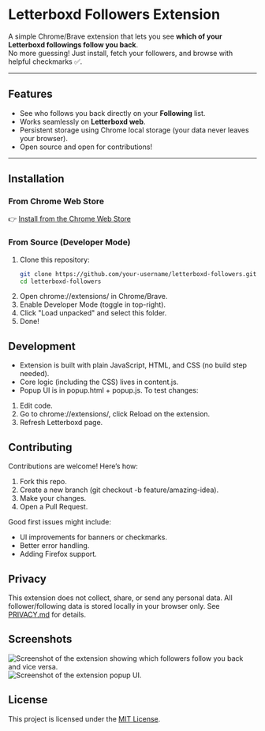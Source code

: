 # Letterboxd Followers Extension  

A simple Chrome/Brave extension that lets you see **which of your Letterboxd followings follow you back**.  
No more guessing! Just install, fetch your followers, and browse with helpful checkmarks ✅.  

---

## Features
- See who follows you back directly on your **Following** list.  
- Works seamlessly on **Letterboxd web**.  
- Persistent storage using Chrome local storage (your data never leaves your browser).  
- Open source and open for contributions!  

---

## Installation

### From Chrome Web Store  
👉 [Install from the Chrome Web Store](https://chromewebstore.google.com/detail/letterboxd-follower-check/mgjfheebhkfijlgoeofalcbmhcehkhbj)

### From Source (Developer Mode)  
1. Clone this repository:  
   ```bash
   git clone https://github.com/your-username/letterboxd-followers.git
   cd letterboxd-followers
2. Open chrome://extensions/ in Chrome/Brave.
3. Enable Developer Mode (toggle in top-right).
4. Click "Load unpacked" and select this folder.
5. Done!

## Development
- Extension is built with plain JavaScript, HTML, and CSS (no build step needed).
- Core logic (including the CSS) lives in content.js.
- Popup UI is in popup.html + popup.js.
To test changes:
1. Edit code.
2. Go to chrome://extensions/, click Reload on the extension.
3. Refresh Letterboxd page.

## Contributing

Contributions are welcome! Here’s how:

1. Fork this repo.
2. Create a new branch (git checkout -b feature/amazing-idea).
3. Make your changes.
4. Open a Pull Request.

Good first issues might include:
- UI improvements for banners or checkmarks.
- Better error handling.
- Adding Firefox support.

## Privacy

This extension does not collect, share, or send any personal data.
All follower/following data is stored locally in your browser only.
See [PRIVACY.md](https://github.com/aether1n/letterboxd-follower-checker/blob/main/PRIVACY.md) for details.

## Screenshots
![Screenshot of the extension showing which followers follow you back and vice versa.](https://github.com/user-attachments/assets/11dbb26d-aef5-4272-bed7-face44edf38c)
![Screenshot of the extension popup UI.](https://github.com/user-attachments/assets/8b6910dd-f794-4dea-9dff-2221d3d216c7)

## License
This project is licensed under the [MIT License](https://opensource.org/license/MIT).
